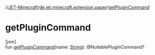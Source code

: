 //[JET-Minecraft](../../index.md)/[de.jet.minecraft.extension.paper](index.md)/[getPluginCommand](get-plugin-command.md)

# getPluginCommand

[jvm]\
fun [getPluginCommand](get-plugin-command.md)(name: [String](https://kotlinlang.org/api/latest/jvm/stdlib/kotlin/-string/index.html)): @NullablePluginCommand?
